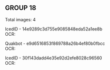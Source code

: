## GROUP 18
Total images: 4  

IcedID - 14e9289c3d755e9085848eda52a1ee8b  
OCR:   

Quakbot - e9d6516853f869788a26b4ef80b0fbcc  
OCR:   

IcedID - 30f143dadd4e35e92d2efe8028c96560  
OCR:   

